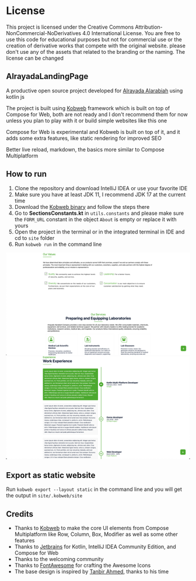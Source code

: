 # License
This project is licensed under the Creative Commons Attribution-NonCommercial-NoDerivatives 4.0 International License. You are free to use this code for educational purposes but not for commercial use or the creation of derivative works that compete with the original website. please don't use any of the assets that related to the branding or the naming. The license can be changed

## AlrayadaLandingPage

A productive open source project developed for [Alrayada Alarabiah](https://alrayada.net/)
using kotlin js

The project is built using [Kobweb](https://kobweb.varabyte.com/) framework which is
built on top of Compose for Web, both are not ready and I don't recommend them for now unless you
plan to play with it or build simple websites like this one

Compose for Web is experimental
and Kobweb is built on top of it, and
it adds some extra features, like static rendering for improved SEO

Better live reload, markdown, the basics more similar to Compose Multiplatform

## How to run
1. Clone the repository and download IntelliJ IDEA or use your favorite IDE
2. Make sure you have at least JDK 11, I recommend JDK 17 at the current time 
3. Download the [Kobweb binary](https://github.com/varabyte/kobweb#install-the-kobweb-binary) and follow the steps there
4. Go to **SectionsConstants.kt** in `utils.constants` and please make sure the `FORM_URL` constant in the object `About` is empty or replace it with yours
5. Open the project in the terminal or in the integrated terminal in IDE and cd to `site` folder
6. Run `kobweb run` in the command line

![Website 1](images/img.png)
![img.png](images/img2.png)

## Export as static website
Run
`kobweb export --layout static`
in the command line and you will get the output in
`site/.kobweb/site`


## Credits
* Thanks to [Kobweb](https://kobweb.varabyte.com/) to make the core UI elements from Compose Multiplatform like Row, Column, Box, Modifier as well as some other features
* Thanks to [Jetbrains](https://www.jetbrains.com/) for Kotlin, IntelliJ IDEA Community Edition, and Compose for Web
* Thanks to the welcoming community
* Thanks to [FontAwesome](https://fontawesome.com/) for crafting the Awesome Icons
* The base design is inspired by [Tanbir Ahmed](https://www.behance.net/gallery/90079519/Resume-Landing-page/modules/520796495), thanks to his time